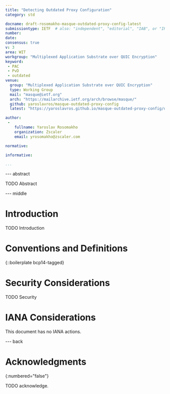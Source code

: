 ```yaml
---
title: "Detecting Outdated Proxy Configuration"
category: std

docname: draft-rosomakho-masque-outdated-proxy-config-latest
submissiontype: IETF  # also: "independent", "editorial", "IAB", or "IRTF"
number:
date:
consensus: true
v: 3
area: WIT
workgroup: "Multiplexed Application Substrate over QUIC Encryption"
keyword:
 - PAC
 - PvD
 - outdated
venue:
  group: "Multiplexed Application Substrate over QUIC Encryption"
  type: Working Group
  mail: "masque@ietf.org"
  arch: "https://mailarchive.ietf.org/arch/browse/masque/"
  github: yaroslavros/masque-outdated-proxy-config
  latest: "https://yaroslavros.github.io/masque-outdated-proxy-config/draft-rosomakho-masque-outdated-proxy-config.html"

author:
 -
    fullname: Yaroslav Rosomakho
    organization: Zscaler
    email: yrosomakho@zscaler.com

normative:

informative:

...
```


--- abstract

TODO Abstract


--- middle

# Introduction

TODO Introduction


# Conventions and Definitions

{::boilerplate bcp14-tagged}


# Security Considerations

TODO Security


# IANA Considerations

This document has no IANA actions.


--- back

# Acknowledgments
{:numbered="false"}

TODO acknowledge.
